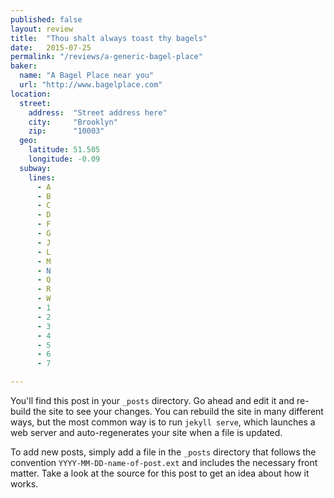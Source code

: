 ```yaml
---
published: false
layout: review
title:  "Thou shalt always toast thy bagels"
date:   2015-07-25
permalink: "/reviews/a-generic-bagel-place"
baker:
  name: "A Bagel Place near you"
  url: "http://www.bagelplace.com"
location:
  street:
    address:  "Street address here"
    city:     "Brooklyn"
    zip:      "10003"
  geo:
    latitude: 51.505
    longitude: -0.09
  subway:
    lines:
      - A
      - B
      - C
      - D
      - F
      - G
      - J
      - L
      - M
      - N
      - Q
      - R
      - W
      - 1
      - 2
      - 3
      - 4
      - 5
      - 6
      - 7

---
```


You'll find this post in your `_posts` directory. Go ahead and edit it and re-build the site to see your changes. You can rebuild the site in many different ways, but the most common way is to run `jekyll serve`, which launches a web server and auto-regenerates your site when a file is updated.

To add new posts, simply add a file in the `_posts` directory that follows the convention `YYYY-MM-DD-name-of-post.ext` and includes the necessary front matter. Take a look at the source for this post to get an idea about how it works.
